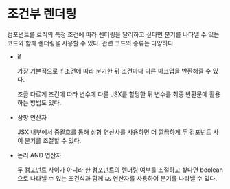 # 조건부 렌더링

컴포넌트를 로직의 특정 조건에 따라 렌더링을 달리하고 싶다면 분기를 나타낼 수 있는 코드와 함께 렌더링을 사용할 수 있다. 관련 코드의 종류는 다양하다.

- if

  가장 기본적으로 if 조건에 따라 분기한 뒤 조건마다 다른 마크업을 반환해줄 수 있다.

  조금 다르게 조건에 따라 변수에 다른 JSX를 할당한 뒤 변수를 최종 반환문에 활용하는 방법도 있다.

- 삼항 연산자

  JSX 내부에서 중괄호를 통해 삼항 연산사를 사용하면 더 깔끔하게 두 컴포넌트 사이 분기를 조절할 수 있다.

- 논리 AND 연산자

  두 컴포넌트 사이가 아니라 한 컴포넌트의 렌더링 여부를 조절하고 싶다면 boolean으로 나타낼 수 있는 조건식과 함께 `&&` 연산자를 사용하여 분기를 나타낼 수 있다. 

